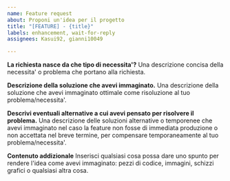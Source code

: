 ```yaml
---
name: Feature request
about: Proponi un'idea per il progetto
title: "[FEATURE] - {title}"
labels: enhancement, wait-for-reply
assignees: Kasui92, gianni10049

---
```


**La richiesta nasce da che tipo di necessita'?**
Una descrizione concisa della necessita' o problema che portano alla richiesta.

**Descrizione della soluzione che avevi immaginato.**
Una descrizione della soluzione che avevi immaginato ottimale come risoluzione al tuo problema/necessita'.

**Descrivi eventuali alternative a cui avevi pensato per risolvere il problema.**
Una descrizione delle soluzioni alternative o temporenee che avevi immaginato nel caso la feature non fosse di immediata produzione o non accettata nel breve termine, per compensare temporaneamente al tuo problema/necessita'.

**Contenuto addizionale**
Inserisci qualsiasi cosa possa dare uno spunto per rendere l'idea come avevi immaginato: pezzi di codice, immagini, schizzi grafici o qualsiasi altra cosa.
